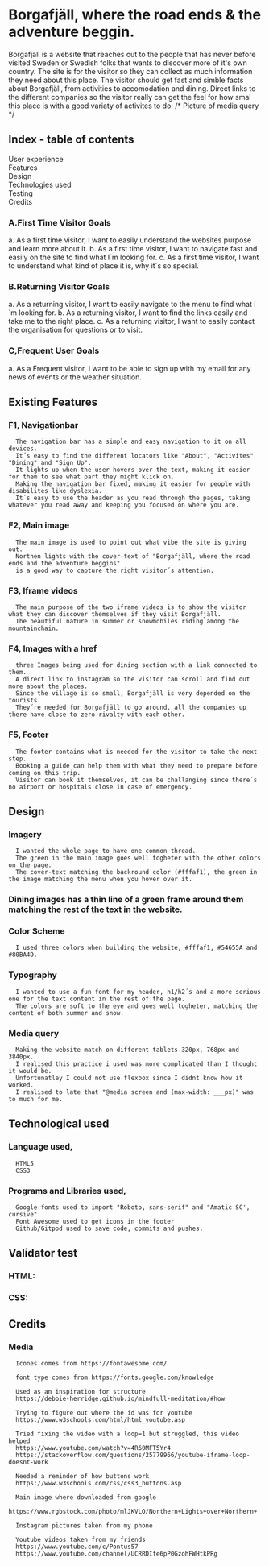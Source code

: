 # Borgafjäll, where the road ends & the adventure beggin.

Borgafjäll is a website that reaches out to the people that has never before visited Sweden or Swedish folks that wants to discover more of it's own country.
The site is for the visitor so they can collect as much information they need about this place.
The visitor should get fast and simble facts about Borgafjäll, from activities to accomodation and dining.
Direct links to the different companies so the visitor really can get the feel for how smal this place is with a good variaty of activites to do.
/* Picture of media query */


## Index - table of contents

User experience
<br> 
Features
<br> 
Design
<br> 
Technologies used
<br> 
Testing
<br> 
Credits

### A.First Time Visitor Goals
  a. As a first time visitor, I want to easily understand the websites purpose and learn more about it.
  b. As a first time visitor, I want to navigate fast and easily on the site to find what I´m looking for.
  c. As a first time visitor, I want to understand what kind of place it is, why it´s so special.
  
### B.Returning Visitor Goals
  a. As a returning visitor, I want to easily navigate to the menu to find what i´m looking for.
  b. As a returning visitor, I want to find the links easily and take me to the right place.
  c. As a returning visitor, I want to easily contact the organisation for questions or to visit.
  
### C,Frequent User Goals
  a. As a Frequent visitor, I want to be able to sign up with my email for any news of events or the weather situation.
  

## Existing Features
  
   ### F1, Navigationbar
      The navigation bar has a simple and easy navigation to it on all devices.
      It´s easy to find the different locators like "About", "Activites" "Dining" and "Sign Up".
      It lights up when the user hovers over the text, making it easier for them to see what part they might klick on.
      Making the navigation bar fixed, making it easier for people with disabilites like dyslexia.
      It´s easy to use the header as you read through the pages, taking whatever you read away and keeping you focused on where you are. 
  
  ### F2, Main image
      The main image is used to point out what vibe the site is giving out.
      Northen lights with the cover-text of "Borgafjäll, where the road ends and the adventure beggins"
      is a good way to capture the right visitor´s attention.

  ### F3, Iframe videos
      The main purpose of the two iframe videos is to show the visitor what they can discover themselves if they visit Borgafjäll.
      The beautiful nature in summer or snowmobiles riding among the mountainchain.

  ### F4, Images with a href
      three Images being used for dining section with a link connected to them.
      A direct link to instagram so the visitor can scroll and find out more about the places.
      Since the village is so small, Borgafjäll is very depended on the tourists.
      They´re needed for Borgafjäll to go around, all the companies up there have close to zero rivalty with each other.

  ### F5, Footer
      The footer contains what is needed for the visitor to take the next step.
      Booking a guide can help them with what they need to prepare before coming on this trip.
      Visitor can book it themselves, it can be challanging since there´s no airport or hospitals close in case of emergency.
      

## Design

### Imagery
      I wanted the whole page to have one common thread.
      The green in the main image goes well togheter with the other colors on the page.
      The cover-text matching the backround color (#fffaf1), the green in the image matching the menu when you hover over it.
### Dining images has a thin line of a green frame around them matching the rest of the text in the website.
      
### Color Scheme
      I used three colors when building the website, #fffaf1, #54655A and #80BA4D.
      
### Typography
      I wanted to use a fun font for my header, h1/h2´s and a more serious one for the text content in the rest of the page.
      The colors are soft to the eye and goes well togheter, matching the content of both summer and snow.
      
### Media query
      Making the website match on different tablets 320px, 768px and 3840px.
      I realised this practice i used was more complicated than I thought it would be.
      Unfortunatley I could not use flexbox since I didnt know how it worked.
      I realised to late that "@media screen and (max-width: ___px)" was to much for me.


## Technological used
  
### Language used,
      HTML5
      CSS3
      
### Programs and Libraries used,
      Google fonts used to import "Roboto, sans-serif" and "Amatic SC', cursive"
      Font Awesome used to get icons in the footer
      Github/Gitpod used to save code, commits and pushes.


## Validator test
      
### HTML:

### CSS:


## Credits

### Media
      
      Icones comes from https://fontawesome.com/

      font type comes from https://fonts.google.com/knowledge

      Used as an inspiration for structure
      https://debbie-herridge.github.io/mindfull-meditation/#how
      
      Trying to figure out where the id was for youtube
      https://www.w3schools.com/html/html_youtube.asp
      
      Tried fixing the video with a loop=1 but struggled, this video helped
      https://www.youtube.com/watch?v=4R60MFT5Yr4
      https://stackoverflow.com/questions/25779966/youtube-iframe-loop-doesnt-work
      
      Needed a reminder of how buttons work
      https://www.w3schools.com/css/css3_buttons.asp
      
      Main image where downloaded from google
      https://www.rgbstock.com/photo/mlJKVLO/Northern+Lights+over+Northern+
      
      Instagram pictures taken from my phone
      
      Youtube videos taken from my friends
      https://www.youtube.com/c/Pontus57
      https://www.youtube.com/channel/UCRRDIfe6pP0GzohFWHtkPRg
      